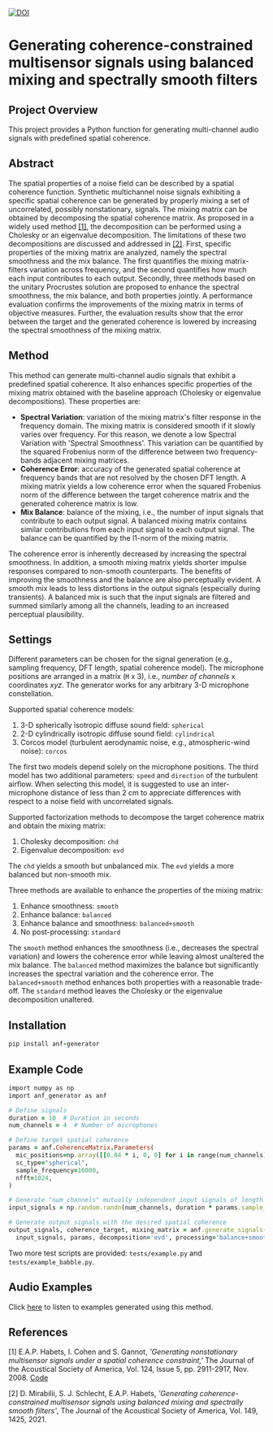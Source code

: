 [![DOI](https://zenodo.org/badge/862362090.svg)](https://zenodo.org/doi/10.5281/zenodo.13838577)

**Generating coherence-constrained multisensor signals using balanced mixing and spectrally smooth filters**
====================

## Project Overview
This project provides a Python function for generating multi-channel audio signals with predefined spatial coherence.

## Abstract
The spatial properties of a noise field can be described by a spatial coherence function. Synthetic multichannel noise signals exhibiting a specific spatial coherence can be generated by properly mixing a set of uncorrelated, possibly nonstationary, signals. The mixing matrix can be obtained by decomposing the spatial coherence matrix. As proposed in a widely used method [[1]](#1), the decomposition can be performed using a Cholesky or an eigenvalue decomposition. The limitations of these two decompositions are discussed and addressed in [[2]](#2). First, specific properties of the mixing matrix are analyzed, namely the spectral smoothness and the mix balance. The first quantifies the mixing matrix-filters variation across frequency, and the second quantifies how much each input contributes to each output. Secondly, three methods based on the unitary Procrustes solution are proposed to enhance the spectral smoothness, the mix balance, and both properties jointly. A performance evaluation confirms the improvements of the mixing matrix in terms of objective measures. Further, the evaluation results show that the error between the target and the generated coherence is lowered by increasing the spectral smoothness of the mixing matrix.

## Method
This method can generate multi-channel audio signals that exhibit a predefined spatial coherence. It also enhances specific properties of the mixing matrix obtained with the baseline approach (Cholesky or eigenvalue decompositions). These properties are:<br/> 

- **Spectral Variation**: variation of the mixing matrix's filter response in the frequency domain. The mixing matrix is considered smooth if it slowly varies over frequency. For this reason, we denote a low Spectral Variation with 'Spectral Smoothness'. This variation can be quantified by the squared Frobenius norm of the difference between two frequency-bands adjacent mixing matrices. 
- **Coherence Error**: accuracy of the generated spatial coherence at frequency bands that are not resolved by the chosen DFT length. A mixing matrix yields a low coherence error when the squared Frobenius norm of the difference between the target coherence matrix and the generated coherence matrix is low.
- **Mix Balance**: balance of the mixing, i.e., the number of input signals that contribute to each output signal. A balanced mixing matrix contains similar contributions from each input signal to each output signal. The balance can be quantified by the l1-norm of the mixing matrix.

The coherence error is inherently decreased by increasing the spectral smoothness. In addition, a smooth mixing matrix yields shorter impulse responses compared to non-smooth counterparts. The benefits of improving the smoothness and the balance are also perceptually evident. A smooth mix leads to less distortions in the output signals (especially during transients). A balanced mix is such that the input signals are filtered and summed similarly among all the channels, leading to an increased perceptual plausibility.

## Settings
Different parameters can be chosen for the signal generation (e.g., sampling frequency, DFT length, spatial coherence model). The microphone positions are arranged in a matrix (`M` x 3), i.e., *number of channels* x coordinates *xyz*. The generator works for any arbitrary 3-D microphone constellation.

Supported spatial coherence models:<br/> 
1. 3-D spherically isotropic diffuse sound field: `spherical`
2. 2-D cylindrically isotropic diffuse sound field: `cylindrical`
3. Corcos model (turbulent aerodynamic noise, e.g., atmospheric-wind noise): `corcos`

The first two models depend solely on the microphone positions. The third model has two additional parameters: `speed` and `direction` of the turbulent airflow. When selecting this model, it is suggested to use an inter-microphone distance of less than 2 cm to appreciate differences with respect to a noise field with uncorrelated signals. 

Supported factorization methods to decompose the target coherence matrix and obtain the mixing matrix:
1. Cholesky decomposition: `chd`
2. Eigenvalue decomposition: `evd`

The `chd` yields a smooth but unbalanced mix. The `evd` yields a more balanced but non-smooth mix. 

Three methods are available to enhance the properties of the mixing matrix:
1. Enhance smoothness: `smooth`
2. Enhance balance: `balanced`
3. Enhance balance and smoothness: `balanced+smooth`
4. No post-processing: `standard`

The `smooth` method enhances the smoothness (i.e., decreases the spectral variation) and lowers the coherence error while leaving almost unaltered the mix balance. The `balanced` method maximizes the balance but significantly increases the spectral variation and the coherence error. The `balanced+smooth` method enhances both properties with a reasonable trade-off. The `standard` method leaves the Cholesky or the eigenvalue decomposition unaltered.

## Installation
```ruby
pip install anf-generator
```

## Example Code
```ruby
import numpy as np
import anf_generator as anf

# Define signals
duration = 10  # Duration in seconds
num_channels = 4  # Number of microphones

# Define target spatial coherence
params = anf.CoherenceMatrix.Parameters(
  mic_positions=np.array([[0.04 * i, 0, 0] for i in range(num_channels)]),
  sc_type="spherical",
  sample_frequency=16000,
  nfft=1024,
)

# Generate "num_channels" mutually independent input signals of length "duration"
input_signals = np.random.randn(num_channels, duration * params.sample_frequency)

# Generate output signals with the desired spatial coherence
output_signals, coherence_target, mixing_matrix = anf.generate_signals(
  input_signals, params, decomposition='evd', processing='balance+smooth')
```

Two more test scripts are provided: `tests/example.py` and `tests/example_babble.py`.

## Audio Examples
Click [here](https://www.audiolabs-erlangen.de/resources/2020-JASA-CCR) to listen to examples generated using this method.

## References
<a id="1">[1]</a> E.A.P. Habets, I. Cohen and S. Gannot, *'Generating nonstationary multisensor signals under a spatial coherence constraint,'* The Journal of the Acoustical Society of America, Vol. 124, Issue 5, pp. 2911-2917, Nov. 2008. [Code](https://github.com/ehabets/ANF-Generator/releases/tag/v2008)

<a id="2">[2]</a> D. Mirabilii, S. J. Schlecht, E.A.P. Habets, *'Generating coherence-constrained multisensor signals using balanced mixing and spectrally smooth filters'*, The Journal of the Acoustical Society of America, Vol. 149, 1425, 2021.
